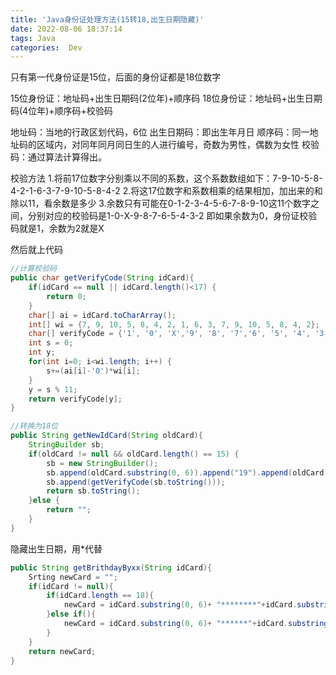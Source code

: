 ```yaml
---
title: 'Java身份证处理方法(15转18,出生日期隐藏)'
date: 2022-08-06 18:37:14
tags: Java
categories:  Dev
---
```


<!-- more -->

只有第一代身份证是15位，后面的身份证都是18位数字

15位身份证：地址码+出生日期码(2位年)+顺序码
18位身份证：地址码+出生日期码(4位年)+顺序码+校验码

地址码：当地的行政区划代码，6位
出生日期码：即出生年月日
顺序码：同一地址码的区域内，对同年同月同日生的人进行编号，奇数为男性，偶数为女性
校验码：通过算法计算得出。

校验方法
1.将前17位数字分别乘以不同的系数，这个系数数组如下：7-9-10-5-8-4-2-1-6-3-7-9-10-5-8-4-2
2.将这17位数字和系数相乘的结果相加，加出来的和除以11，看余数是多少
3.余数只有可能在0-1-2-3-4-5-6-7-8-9-10这11个数字之间，分别对应的校验码是1-0-X-9-8-7-6-5-4-3-2
即如果余数为0，身份证校验码就是1，余数为2就是X

然后就上代码

```java
//计算校验码
public char getVerifyCode(String idCard){
    if(idCard == null || idCard.length()<17) {
        return 0;
    }
    char[] ai = idCard.toCharArray();
    int[] wi = {7, 9, 10, 5, 8, 4, 2, 1, 6, 3, 7, 9, 10, 5, 8, 4, 2};
    char[] verifyCode = {'1', '0', 'X','9', '8', '7','6', '5', '4', '3'};
    int s = 0;
    int y;
    for(int i=0; i<wi.length; i++) {
        s+=(ai[i]-'0')*wi[i];
    }
    y = s % 11;
    return verifyCode[y];
}

//转换为18位
public String getNewIdCard(String oldCard){
    StringBuilder sb;
    if(oldCard != null && oldCard.length() == 15) {
        sb = new StringBuilder();
        sb.append(oldCard.substring(0, 6)).append("19").append(oldCard.substring(6));
        sb.append(getVerifyCode(sb.toString()));
        return sb.toString();
    }else {
        return "";
    }
}
```

 

 隐藏出生日期，用*代替

```java
public String getBrithdayByxx(String idCard){
    Srting newCard = "";
    if(idCard != null){
        if(idCard.length == 18){
            newCard = idCard.substring(0, 6)+ "********"+idCard.substring(14, 18);
        }else if(){
            newCard = idCard.substring(0, 6)+ "******"+idCard.substring(12, 15);
        }
    }
    return newCard;
}
```

 

 
